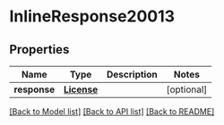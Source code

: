 # InlineResponse20013

## Properties
Name | Type | Description | Notes
------------ | ------------- | ------------- | -------------
**response** | [**License**](License.md) |  | [optional] 

[[Back to Model list]](../README.md#documentation-for-models) [[Back to API list]](../README.md#documentation-for-api-endpoints) [[Back to README]](../README.md)


